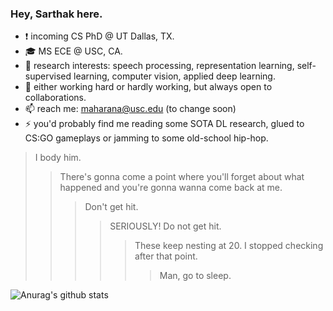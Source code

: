 ### Hey, Sarthak here.

* :exclamation: incoming CS PhD @ UT Dallas, TX.
* 🎓 MS ECE @ USC, CA.
* 🔭 research interests: speech processing, representation learning, self-supervised learning, computer vision, applied deep learning.
* 🤔 either working hard or hardly working, but always open to collaborations.
* 📫 reach me: maharana@usc.edu (to change soon)
* ⚡ you'd probably find me reading some SOTA DL research, glued to CS:GO gameplays or jamming to some old-school hip-hop. 
 
> I body him.
>> There's gonna come a point where you'll forget about what happened and you're gonna wanna come back at me.
>>> Don't get hit.
>>>> SERIOUSLY! Do not get hit. 
>>>>> These keep nesting at 20. I stopped checking after that point.
>>>>>> Man, go to sleep.

![Anurag's github stats](https://github-readme-stats.vercel.app/api?username=sarthaxxxxx&show_icons=true&theme=dark&count_private=true)

